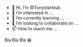 - 👋 Hi, I’m @Tonystarklub
- 👀 I’m interested in ...
- 🌱 I’m currently learning ...
- 💞️ I’m looking to collaborate on ...
- 📫 How to reach me ...

Bla Bla Bla 😁
